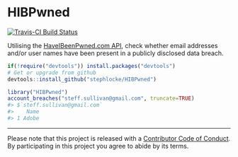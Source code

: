 <!-- README.md is generated from README.Rmd. Please edit that file -->
HIBPwned
========

[![Travis-CI Build Status](https://travis-ci.org/stephlocke/HIBPwned.svg?branch=master)](https://travis-ci.org/stephlocke/HIBPwned)

Utilising the [HaveIBeenPwned.com API](https://haveibeenpwned.com/API/v2), check whether email addresses and/or user names have been present in a publicly disclosed data breach.

``` r
if(!require("devtools")) install.packages("devtools")
# Get or upgrade from github
devtools::install_github("stephlocke/HIBPwned")
```

``` r
library("HIBPwned")
account_breaches("steff.sullivan@gmail.com", truncate=TRUE)
#> $`steff.sullivan@gmail.com`
#>    Name
#> 1 Adobe
```

------------------------------------------------------------------------

Please note that this project is released with a [Contributor Code of Conduct](CONDUCT.md). By participating in this project you agree to abide by its terms.
